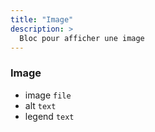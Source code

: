 ```yaml
---
title: "Image"
description: >
  Bloc pour afficher une image
---
```


### Image
* image ```file```
* alt ```text```
* legend ```text```
